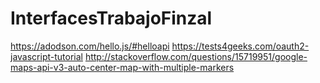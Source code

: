 # InterfacesTrabajoFinzal
https://adodson.com/hello.js/#helloapi
https://tests4geeks.com/oauth2-javascript-tutorial
http://stackoverflow.com/questions/15719951/google-maps-api-v3-auto-center-map-with-multiple-markers
